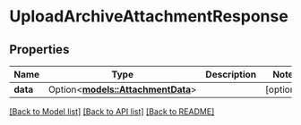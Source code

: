# UploadArchiveAttachmentResponse

## Properties

Name | Type | Description | Notes
------------ | ------------- | ------------- | -------------
**data** | Option<[**models::AttachmentData**](AttachmentData.md)> |  | [optional]

[[Back to Model list]](../README.md#documentation-for-models) [[Back to API list]](../README.md#documentation-for-api-endpoints) [[Back to README]](../README.md)


